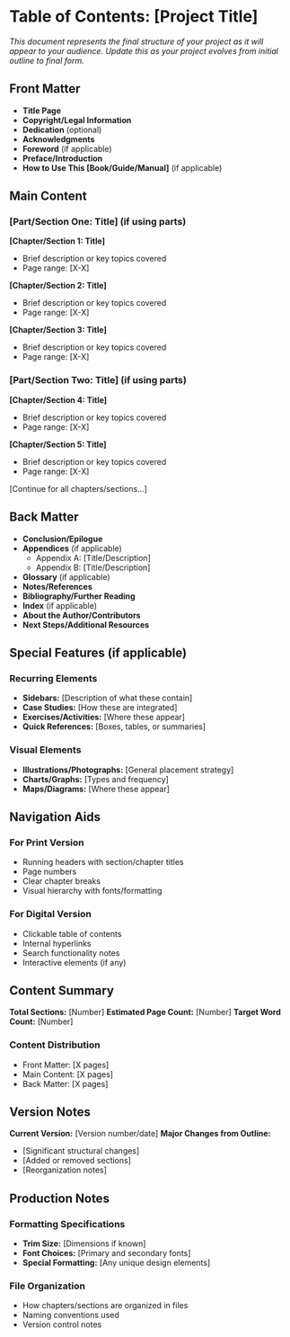 # Table of Contents: [Project Title]

*This document represents the final structure of your project as it will appear to your audience. Update this as your project evolves from initial outline to final form.*

## Front Matter

- **Title Page**
- **Copyright/Legal Information**
- **Dedication** (optional)
- **Acknowledgments**
- **Foreword** (if applicable)
- **Preface/Introduction**
- **How to Use This [Book/Guide/Manual]** (if applicable)

## Main Content

### [Part/Section One: Title] (if using parts)

**[Chapter/Section 1: Title]**
- Brief description or key topics covered
- Page range: [X-X]

**[Chapter/Section 2: Title]**
- Brief description or key topics covered
- Page range: [X-X]

**[Chapter/Section 3: Title]**
- Brief description or key topics covered
- Page range: [X-X]

### [Part/Section Two: Title] (if using parts)

**[Chapter/Section 4: Title]**
- Brief description or key topics covered
- Page range: [X-X]

**[Chapter/Section 5: Title]**
- Brief description or key topics covered
- Page range: [X-X]

[Continue for all chapters/sections...]

## Back Matter

- **Conclusion/Epilogue**
- **Appendices** (if applicable)
  - Appendix A: [Title/Description]
  - Appendix B: [Title/Description]
- **Glossary** (if applicable)
- **Notes/References**
- **Bibliography/Further Reading**
- **Index** (if applicable)
- **About the Author/Contributors**
- **Next Steps/Additional Resources**

## Special Features (if applicable)

### Recurring Elements
- **Sidebars:** [Description of what these contain]
- **Case Studies:** [How these are integrated]
- **Exercises/Activities:** [Where these appear]
- **Quick References:** [Boxes, tables, or summaries]

### Visual Elements
- **Illustrations/Photographs:** [General placement strategy]
- **Charts/Graphs:** [Types and frequency]
- **Maps/Diagrams:** [Where these appear]

## Navigation Aids

### For Print Version
- Running headers with section/chapter titles
- Page numbers
- Clear chapter breaks
- Visual hierarchy with fonts/formatting

### For Digital Version
- Clickable table of contents
- Internal hyperlinks
- Search functionality notes
- Interactive elements (if any)

## Content Summary

**Total Sections:** [Number]
**Estimated Page Count:** [Number]
**Target Word Count:** [Number]

### Content Distribution
- Front Matter: [X pages]
- Main Content: [X pages]
- Back Matter: [X pages]

## Version Notes

**Current Version:** [Version number/date]
**Major Changes from Outline:**
- [Significant structural changes]
- [Added or removed sections]
- [Reorganization notes]

## Production Notes

### Formatting Specifications
- **Trim Size:** [Dimensions if known]
- **Font Choices:** [Primary and secondary fonts]
- **Special Formatting:** [Any unique design elements]

### File Organization
- How chapters/sections are organized in files
- Naming conventions used
- Version control notes 